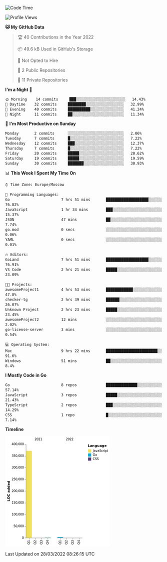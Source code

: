 <!--START_SECTION:waka-->
![Code Time](http://img.shields.io/badge/Code%20Time-227%20hrs%209%20mins-blue)

![Profile Views](http://img.shields.io/badge/Profile%20Views-0-blue)

**🐱 My GitHub Data** 

> 🏆 40 Contributions in the Year 2022
 > 
> 📦 49.6 kB Used in GitHub's Storage 
 > 
> 🚫 Not Opted to Hire
 > 
> 📜 2 Public Repositories 
 > 
> 🔑 11 Private Repositories  
 > 
**I'm a Night 🦉** 

```text
🌞 Morning    14 commits     ███░░░░░░░░░░░░░░░░░░░░░░   14.43% 
🌆 Daytime    32 commits     ████████░░░░░░░░░░░░░░░░░   32.99% 
🌃 Evening    40 commits     ██████████░░░░░░░░░░░░░░░   41.24% 
🌙 Night      11 commits     ██░░░░░░░░░░░░░░░░░░░░░░░   11.34%

```
📅 **I'm Most Productive on Sunday** 

```text
Monday       2 commits      ░░░░░░░░░░░░░░░░░░░░░░░░░   2.06% 
Tuesday      7 commits      █░░░░░░░░░░░░░░░░░░░░░░░░   7.22% 
Wednesday    12 commits     ███░░░░░░░░░░░░░░░░░░░░░░   12.37% 
Thursday     7 commits      █░░░░░░░░░░░░░░░░░░░░░░░░   7.22% 
Friday       20 commits     █████░░░░░░░░░░░░░░░░░░░░   20.62% 
Saturday     19 commits     █████░░░░░░░░░░░░░░░░░░░░   19.59% 
Sunday       30 commits     ███████░░░░░░░░░░░░░░░░░░   30.93%

```


📊 **This Week I Spent My Time On** 

```text
⌚︎ Time Zone: Europe/Moscow

💬 Programming Languages: 
Go                       7 hrs 51 mins       ███████████████████░░░░░░   76.82% 
JavaScript               1 hr 34 mins        ███░░░░░░░░░░░░░░░░░░░░░░   15.37% 
JSON                     47 mins             ██░░░░░░░░░░░░░░░░░░░░░░░   7.74% 
go.mod                   0 secs              ░░░░░░░░░░░░░░░░░░░░░░░░░   0.06% 
YAML                     0 secs              ░░░░░░░░░░░░░░░░░░░░░░░░░   0.01%

🔥 Editors: 
GoLand                   7 hrs 51 mins       ███████████████████░░░░░░   76.91% 
VS Code                  2 hrs 21 mins       █████░░░░░░░░░░░░░░░░░░░░   23.09%

🐱‍💻 Projects: 
awesomeProject1          4 hrs 53 mins       ████████████░░░░░░░░░░░░░   47.8% 
checker-tg               2 hrs 39 mins       ██████░░░░░░░░░░░░░░░░░░░   26.07% 
Unknown Project          2 hrs 23 mins       █████░░░░░░░░░░░░░░░░░░░░   23.45% 
awesomeProject2          12 mins             ░░░░░░░░░░░░░░░░░░░░░░░░░   2.02% 
go-license-server        3 mins              ░░░░░░░░░░░░░░░░░░░░░░░░░   0.54%

💻 Operating System: 
Mac                      9 hrs 22 mins       ███████████████████████░░   91.6% 
Windows                  51 mins             ██░░░░░░░░░░░░░░░░░░░░░░░   8.4%

```

**I Mostly Code in Go** 

```text
Go                       8 repos             ██████████████░░░░░░░░░░░   57.14% 
JavaScript               3 repos             █████░░░░░░░░░░░░░░░░░░░░   21.43% 
TypeScript               2 repos             ███░░░░░░░░░░░░░░░░░░░░░░   14.29% 
CSS                      1 repo              █░░░░░░░░░░░░░░░░░░░░░░░░   7.14%

```


**Timeline**

![Chart not found](https://raw.githubusercontent.com/jeezft/jeezft/main/charts/bar_graph.png) 


 Last Updated on 28/03/2022 08:26:15 UTC
<!--END_SECTION:waka-->
